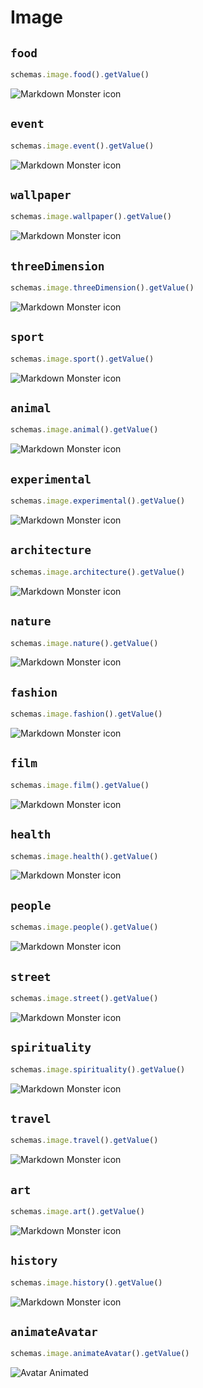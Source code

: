 # Image

## `food`

```js
schemas.image.food().getValue()
```

<div class="markdown-image">
<img src="https://images.unsplash.com/photo-1546069901-ba9599a7e63c?crop=entropy&cs=tinysrgb&fm=jpg&ixid=MnwzNTM2NjZ8MHwxfHNlYXJjaHwxfHxmb29kfGVufDB8fHx8MTY2Njk3MDc3Mg&ixlib=rb-4.0.3&q=80"
alt="Markdown Monster icon"
 />
</div>

## `event`

```js
schemas.image.event().getValue()
```

<div class="markdown-image">
<img src="https://images.unsplash.com/photo-1511795409834-ef04bbd61622?crop=entropy&cs=tinysrgb&fm=jpg&ixid=MnwzNTM2NjZ8MHwxfHNlYXJjaHwxfHxldmVudHxlbnwwfHx8fDE2NjY5NzA3Nzc&ixlib=rb-4.0.3&q=80"
alt="Markdown Monster icon"
 /></div>

## `wallpaper`

```js
schemas.image.wallpaper().getValue()
```

<div class="markdown-image">
<img src="https://images.unsplash.com/photo-1511300636408-a63a89df3482?crop=entropy&cs=tinysrgb&fm=jpg&ixid=MnwzNTM2NjZ8MHwxfHNlYXJjaHwxfHx3YWxscGFwZXJ8ZW58MHx8fHwxNjY2OTcwNzgx&ixlib=rb-4.0.3&q=80"
alt="Markdown Monster icon"
 /></div>

## `threeDimension`

```js
schemas.image.threeDimension().getValue()
```

<div class="markdown-image">
<img src="https://images.unsplash.com/photo-1643327161136-426b84e315e7?crop=entropy&cs=tinysrgb&fm=jpg&ixid=MnwzNTM2NjZ8MHwxfHNlYXJjaHwxfHwzZHxlbnwwfHx8fDE2NjY5NzA3ODY&ixlib=rb-4.0.3&q=80"
alt="Markdown Monster icon"
 /></div>

## `sport`

```js
schemas.image.sport().getValue()
```

<div class="markdown-image">
<img src="https://images.unsplash.com/photo-1579710759212-d869a36773ce?crop=entropy&cs=tinysrgb&fm=jpg&ixid=MnwzNTM2NjZ8MXwxfHNlYXJjaHwxfHxzcG9ydHxlbnwwfHx8fDE2NjY5NzA3OTE&ixlib=rb-4.0.3&q=80"
alt="Markdown Monster icon" /></div>

## `animal`

```js
schemas.image.animal().getValue()
```

<div class="markdown-image">
<img src="https://images.unsplash.com/photo-1474511320723-9a56873867b5?crop=entropy&cs=tinysrgb&fm=jpg&ixid=MnwzNTM2NjZ8MHwxfHNlYXJjaHwxfHxhbmltYWx8ZW58MHx8fHwxNjY2OTcwNzk1&ixlib=rb-4.0.3&q=80"
alt="Markdown Monster icon"
 /></div>

## `experimental`

```js
schemas.image.experimental().getValue()
```

<div class="markdown-image">
<img src="https://images.unsplash.com/photo-1630680704995-7b0934c3a2eb?crop=entropy&cs=tinysrgb&fm=jpg&ixid=MnwzNTM2NjZ8MHwxfHNlYXJjaHwxfHxleHBlcmltZW50YWx8ZW58MHx8fHwxNjY2OTcwODAw&ixlib=rb-4.0.3&q=80"
alt="Markdown Monster icon"
 /></div>

## `architecture`

```js
schemas.image.architecture().getValue()
```

<div class="markdown-image">
<img src="https://images.unsplash.com/photo-1479839672679-a46483c0e7c8?crop=entropy&cs=tinysrgb&fm=jpg&ixid=MnwzNTM2NjZ8MHwxfHNlYXJjaHwxfHxhcmNoaXRlY3R1cmV8ZW58MHx8fHwxNjY2OTcwODA1&ixlib=rb-4.0.3&q=80"
alt="Markdown Monster icon"
 /></div>

## `nature`

```js
schemas.image.nature().getValue()
```

<div class="markdown-image">
<img src="https://images.unsplash.com/photo-1657214058744-7ff3b448c205?crop=entropy&cs=tinysrgb&fm=jpg&ixid=MnwzNTM2NjZ8MXwxfHNlYXJjaHwxfHxuYXR1cmV8ZW58MHx8fHwxNjY2OTcwODEw&ixlib=rb-4.0.3&q=80"
alt="Markdown Monster icon"
 /></div>

## `fashion`

```js
schemas.image.fashion().getValue()
```

<div class="markdown-image">
<img src="https://images.unsplash.com/photo-1627483297929-37f416fec7cd?crop=entropy&cs=tinysrgb&fm=jpg&ixid=MnwzNTM2NjZ8MXwxfHNlYXJjaHwxfHxmYXNoaW9ufGVufDB8fHx8MTY2Njk3MDgxNQ&ixlib=rb-4.0.3&q=80"
alt="Markdown Monster icon"
/></div>

## `film`

```js
schemas.image.film().getValue()
```

<div class="markdown-image">
<img src="https://images.unsplash.com/photo-1518676590629-3dcbd9c5a5c9?crop=entropy&cs=tinysrgb&fm=jpg&ixid=MnwzNTM2NjZ8MHwxfHNlYXJjaHwxfHxmaWxtfGVufDB8fHx8MTY2Njk3MDgyMQ&ixlib=rb-4.0.3&q=80"
alt="Markdown Monster icon"
 /></div>

## `health`

```js
schemas.image.health().getValue()
```

<div class="markdown-image">
<img src="https://images.unsplash.com/photo-1657299170111-371dabe2e60d?crop=entropy&cs=tinysrgb&fm=jpg&ixid=MnwzNTM2NjZ8MXwxfHNlYXJjaHwxfHxoZWFsdGh8ZW58MHx8fHwxNjY2OTcwODI2&ixlib=rb-4.0.3&q=80"
alt="Markdown Monster icon"
/></div>

## `people`

```js
schemas.image.people().getValue()
```

<div class="markdown-image">
<img src="https://images.unsplash.com/photo-1659535907680-0e219b46c01d?crop=entropy&cs=tinysrgb&fm=jpg&ixid=MnwzNTM2NjZ8MXwxfHNlYXJjaHwxfHxwZW9wbGV8ZW58MHx8fHwxNjY2OTcwODMw&ixlib=rb-4.0.3&q=80"
alt="Markdown Monster icon"
 /></div>

## `street`

```js
schemas.image.street().getValue()
```

<div class="markdown-image">
<img src="https://images.unsplash.com/photo-1546636889-ba9fdd63583e?crop=entropy&cs=tinysrgb&fm=jpg&ixid=MnwzNTM2NjZ8MHwxfHNlYXJjaHwxfHxzdHJlZXR8ZW58MHx8fHwxNjY2OTcwODM2&ixlib=rb-4.0.3&q=80"
alt="Markdown Monster icon"
/></div>

## `spirituality`

```js
schemas.image.spirituality().getValue()
```

<div class="markdown-image">
<img src="https://images.unsplash.com/photo-1611934180042-da791b4091e7?crop=entropy&cs=tinysrgb&fm=jpg&ixid=MnwzNTM2NjZ8MHwxfHNlYXJjaHwxfHxzcGlyaXR1YWxpdHl8ZW58MHx8fHwxNjY2OTcwODQx&ixlib=rb-4.0.3&q=80"
alt="Markdown Monster icon"
 /></div>

## `travel`

```js
schemas.image.travel().getValue()
```

<div class="markdown-image">
<img src="https://images.unsplash.com/photo-1657214059493-986710bc4788?crop=entropy&cs=tinysrgb&fm=jpg&ixid=MnwzNTM2NjZ8MXwxfHNlYXJjaHwxfHx0cmF2ZWx8ZW58MHx8fHwxNjY2OTcwODQ1&ixlib=rb-4.0.3&q=80"
alt="Markdown Monster icon"
/></div>

## `art`

```js
schemas.image.art().getValue()
```

<div class="markdown-image">
<img src="https://images.unsplash.com/photo-1661956602944-249bcd04b63f?crop=entropy&cs=tinysrgb&fm=jpg&ixid=MnwzNTM2NjZ8MXwxfHNlYXJjaHwxfHxhcnR8ZW58MHx8fHwxNjY2OTcwODUx&ixlib=rb-4.0.3&q=80"
alt="Markdown Monster icon"
 /></div>

## `history`

```js
schemas.image.history().getValue()
```

<div class="markdown-image">
<img src="https://images.unsplash.com/photo-1461360370896-922624d12aa1?crop=entropy&cs=tinysrgb&fm=jpg&ixid=MnwzNTM2NjZ8MHwxfHNlYXJjaHwxfHxoaXN0b3J5fGVufDB8fHx8MTY2Njk3MDg1Ng&ixlib=rb-4.0.3&q=80"
alt="Markdown Monster icon"
/></div>

## `animateAvatar`

```js
schemas.image.animateAvatar().getValue()
```

<div class="markdown-image">
<img src="https://api.multiavatar.com/50.svg"
alt="Avatar Animated"
 />
</div>
